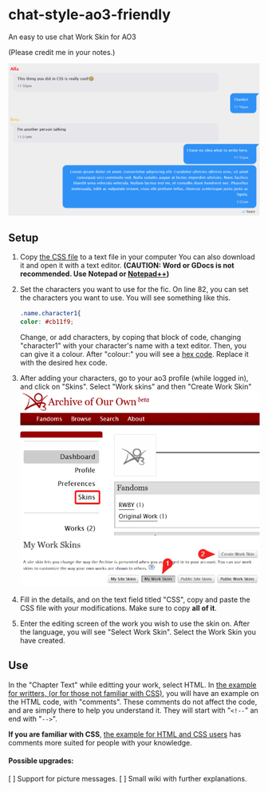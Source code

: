 # chat-style-ao3-friendly
 An easy to use chat Work Skin for AO3

 (Please credit me in your notes.)
 
![Example image](img\example_image.png)

## Setup

1. Copy [the CSS file](main_chat_style.css) to a text file in your computer You can also download it and open it with a text editor. **(CAUTION: Word or GDocs is not recommended. Use Notepad or [Notepad++](https://notepad-plus-plus.org/downloads/v8.1.6/))**
2. Set the characters you want to use for the fic. On line 82, you can set the characters you want to use. You will see something like this.
   ```css
   .name.character1{
   color: #cb11f9;
   ```
   Change, or add characters, by coping that block of code, changing "character1" with your character's name with a text editor. Then, you can give it a colour. After "colour:" you will see a [hex code](https://www.w3schools.com/html/html_colors_hex.asp). Replace it with the desired hex code.

3. After adding your characters, go to your ao3 profile (while logged in), and click on "Skins". Select "Work skins" and then "Create Work Skin"
   ![Help image](img/help1.png)
   ![Help image](img/help2.png)
4. Fill in the details, and on the text field titled "CSS", copy and paste the CSS file with your modifications. Make sure to copy **all of it**.
5. Enter the editing screen of the work you wish to use the skin on. After the language, you will see "Select Work Skin". Select the Work Skin you have created.
## Use
In the "Chapter Text" while editting your work, select HTML. In [the example for writters, (or for those not familiar with CSS)](example_for_writters.html), you will have an example on the HTML code, with "comments". These comments do not affect the code, and are simply there to help you understand it. They will start with "`<!--`" an end with "`-->`".

**If you are familiar with CSS**, [the example for HTML and CSS users](example_for_HTML_CSS_users.html) has comments more suited for people with your knowledge.

#### Possible upgrades:
[ ] Support for picture messages.
[ ] Small wiki with further explanations.